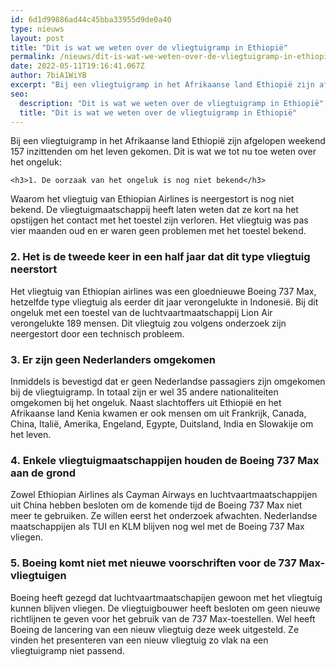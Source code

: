 ```yaml
---
id: 6d1d99886ad44c45bba33955d9de0a40
type: nieuws
layout: post
title: "Dit is wat we weten over de vliegtuigramp in Ethiopië"
permalink: /nieuws/dit-is-wat-we-weten-over-de-vliegtuigramp-in-ethiopië/
date: 2022-05-11T19:16:41.067Z
author: 7biA1WiYB
excerpt: "Bij een vliegtuigramp in het Afrikaanse land Ethiopië zijn afgelopen weekend 157 inzittenden om het leven gekomen. Dit is wat we tot nu toe weten over het ongeluk:  "
seo:
  description: "Dit is wat we weten over de vliegtuigramp in Ethiopië"
  title: "Dit is wat we weten over de vliegtuigramp in Ethiopië"
---
```

Bij een vliegtuigramp in het Afrikaanse land Ethiopië zijn afgelopen weekend 157 inzittenden om het leven gekomen. Dit is wat we tot nu toe weten over het ongeluk:  

    <h3>1. De oorzaak van het ongeluk is nog niet bekend</h3>
<p>Waarom het vliegtuig van Ethiopian Airlines is neergestort is nog niet bekend. De vliegtuigmaatschappij heeft laten weten dat ze kort na het opstijgen het contact met het toestel zijn verloren. Het vliegtuig was pas vier maanden oud en er waren geen problemen met het toestel bekend.</p>
<h3>2. Het is de tweede keer in een half jaar dat dit type vliegtuig neerstort</h3>
<p>Het vliegtuig van Ethiopian airlines was een gloednieuwe Boeing 737 Max, hetzelfde type vliegtuig als eerder dit jaar verongelukte in Indonesië. Bij dit ongeluk met een toestel van de luchtvaartmaatschappij Lion Air verongelukte 189 mensen. Dit vliegtuig zou volgens onderzoek zijn neergestort door een technisch probleem.</p>
<h3>3. Er zijn geen Nederlanders omgekomen</h3>
<p>Inmiddels is bevestigd dat er geen Nederlandse passagiers zijn omgekomen bij de vliegtuigramp. In totaal zijn er wel 35 andere nationaliteiten omgekomen bij het ongeluk. Naast slachtoffers uit Ethiopië en het Afrikaanse land Kenia kwamen er ook mensen om uit Frankrijk, Canada, China, Italië, Amerika, Engeland, Egypte, Duitsland, India en Slowakije om het leven.</p>
<h3>4. Enkele vliegtuigmaatschappijen houden de Boeing 737 Max aan de grond</h3>
<p>Zowel Ethiopian Airlines als Cayman Airways en luchtvaartmaatschappijen uit China hebben besloten om de komende tijd de Boeing 737 Max niet meer te gebruiken. Ze willen eerst het onderzoek afwachten. Nederlandse maatschappijen als TUI en KLM blijven nog wel met de Boeing 737 Max vliegen. </p>
<h3>5. Boeing komt niet met nieuwe voorschriften voor de 737 Max-vliegtuigen</h3>
<p>Boeing heeft gezegd dat luchtvaartmaatschapijen gewoon met het vliegtuig kunnen blijven vliegen. De vliegtuigbouwer heeft besloten om geen nieuwe richtlijnen te geven voor het gebruik van de 737 Max-toestellen. Wel heeft Boeing de lancering van een nieuw vliegtuig deze week uitgesteld. Ze vinden het presenteren van een nieuw vliegtuig zo vlak na een vliegtuigramp niet passend.</p>  
